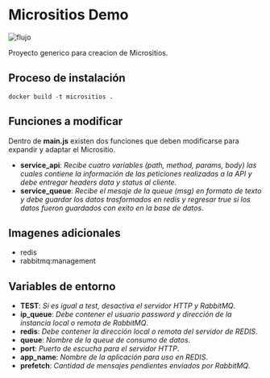 # Micrositios Demo
![flujo](https://github.com/irvinvp/micrositios/actions/workflows/main.yml/badge.svg)

Proyecto generico para creacion de Micrositios.
## Proceso de instalación
```
docker build -t micrositios .
```
## Funciones a modificar
Dentro de **main.js** existen dos funciones que deben modificarse para expandir y adaptar el Micrositio.
- **service_api**: *Recibe cuatro variables (path, method, params, body) las cuales contiene la información de las peticiones realizadas a la API y debe entregar headers data y status al cliente.*
- **service_queue**: *Recibe el mesaje de la queue (msg) en formato de texto y debe guardar los datos trasformados en redis y regresar true si los datos fueron guardados con exito en la base de datos*.
## Imagenes adicionales
- redis
- rabbitmq:management
## Variables de entorno
- **TEST**: *Si es igual a test, desactiva el servidor HTTP y RabbitMQ*.
- **ip_queue**: *Debe contener el usuario password y dirección de la instancia local o remota de RabbitMQ*.
- **redis**: *Debe contener la dirección local o remota del servidor de REDIS*.
- **queue**: *Nombre de la queue de consumo de datos*.
- **port**: *Puerto de escucha para el servidor HTTP*.
- **app_name**: *Nombre de la aplicación para uso en REDIS*.
- **prefetch**: *Cantidad de mensajes pendientes enviados por RabbitMQ*.
